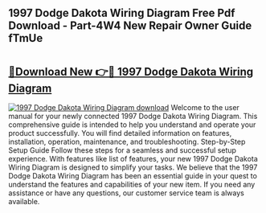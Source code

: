 ## 1997 Dodge Dakota Wiring Diagram Free Pdf Download - Part-4W4 New Repair Owner Guide fTmUe

# <h2><a href="http://dfsy0m.blite.top/?on=1997+Dodge+Dakota+Wiring+Diagram">🔗Download New 👉🔴 1997 Dodge Dakota Wiring Diagram</a></h2>

[![1997 Dodge Dakota Wiring Diagram download](https://i.imgur.com/lujVjoI.png)](http://dfsy0m.blite.top/?on=1997+Dodge+Dakota+Wiring+Diagram)
Welcome to the user manual for your newly connected 1997 Dodge Dakota Wiring Diagram. This comprehensive guide is intended to help you understand and operate your product successfully. You will find detailed information on features, installation, operation, maintenance, and troubleshooting. Step-by-Step Setup Guide Follow these steps for a seamless and successful setup experience. With features like list of features, your new 1997 Dodge Dakota Wiring Diagram is designed to simplify your tasks. We believe that the 1997 Dodge Dakota Wiring Diagram has been an essential guide in your quest to understand the features and capabilities of your new item. If you need any assistance or have any questions, our customer service team is always available.
